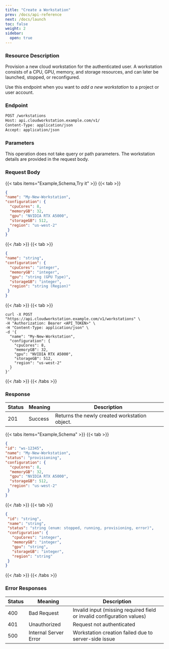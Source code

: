 ```yaml
---
title: "Create a Workstation"
prev: /docs/api-reference
next: /docs/launch
toc: false
weight: 2
sidebar:
  open: true
---
```

### Resource Description
Provision a new cloud workstation for the authenticated user.
A workstation consists of a CPU, GPU, memory, and storage resources, and can later be launched, stopped, or reconfigured.

Use this endpoint when you want to *add a new workstation* to a project or user account.

### Endpoint
```bash
POST /workstations
Host: api.cloudworkstation.example.com/v1/
Content-Type: application/json
Accept: application/json
```
### Parameters
This operation does not take query or path parameters.
The workstation details are provided in the request body.

### Request Body

{{< tabs items="Example,Schema,Try it" >}}
  {{< tab >}}
  ```json
{
  "name": "My-New-Workstation",
  "configuration": {
    "cpuCores": 8,
    "memoryGB": 32,
    "gpu": "NVIDIA RTX A5000",
    "storageGB": 512,
    "region": "us-west-2"
   }
}
  ```
  {{< /tab >}}
  {{< tab >}}
  ```json
{
  "name": "string",
  "configuration": {
    "cpuCores": "integer",
    "memoryGB": "integer",
    "gpu": "string (GPU Type)",
    "storageGB": "integer",
    "region": "string (Region)"
   }
}
  ```
  {{< /tab >}}
  {{< tab >}}
  ```shell
curl -X POST "https://api.cloudworkstation.example.com/v1/workstations" \
  -H "Authorization: Bearer <API_TOKEN>" \
  -H "Content-Type: application/json" \
  -d '{
    "name": "My-New-Workstation",
    "configuration": {
      "cpuCores": 8,
      "memoryGB": 32,
      "gpu": "NVIDIA RTX A5000",
      "storageGB": 512,
      "region": "us-west-2"
    }
  }'
```
  {{< /tab >}}
{{< /tabs >}}

### Response
| Status | Meaning               | Description                                      |
|--------|-----------------------|--------------------------------------------------|
| 201    | Success               | Returns the newly created workstation object.    |

{{< tabs items="Example,Schema" >}}
  {{< tab >}}
  ```json
{
  "id": "ws-12345",
  "name": "My-New-Workstation",
  "status": "provisioning",
  "configuration": {
    "cpuCores": 8,
    "memoryGB": 32,
    "gpu": "NVIDIA RTX A5000",
    "storageGB": 512,
    "region": "us-west-2"
   }
}
```
  {{< /tab >}}
  {{< tab >}}
 ```json
{
  "id": "string",
  "name": "string",
  "status": "string (enum: stopped, running, provisioning, error)",
  "configuration": {
    "cpuCores": "integer",
    "memoryGB": "integer",
    "gpu": "string",
    "storageGB": "integer",
    "region": "string"
  }
}
```
  {{< /tab >}}
{{< /tabs >}}

### Error Responses
| Status | Meaning               | Description                                      |
|--------|-----------------------|--------------------------------------------------|
| 400    | Bad Request           | Invalid input (missing required field or invalid configuration values) |
| 401    | Unauthorized          | Request not authenticated                          |
| 500    | Internal Server Error | Workstation creation failed due to server-side issue |